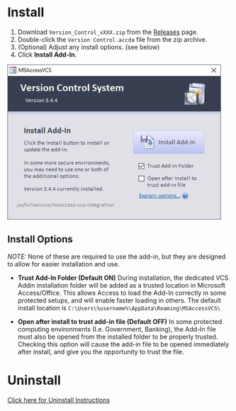 # Install
 1. Download `Version_Control_vXXX.zip` from the [Releases](https://github.com/joyfullservice/msaccess-vcs-integration/releases) page.
 2. Double-click the `Version Control.accda` file from the zip archive.
 3. (Optional) Adjust any install options. (see below)
 4. Click **Install Add-In**.

![](img/install.jpg)

## Install Options
*NOTE:* None of these are required to use the add-in, but they are designed to allow for easier installation and use.

* **Trust Add-In Folder (Default ON)** During installation, the dedicated VCS Addin installation folder will be added as a trusted location in Microsoft Access/Office. This allows Access to load the Add-In correctly in some protected setups, and will enable faster loading in others. The default install location is `C:\Users\%username%\AppData\Roaming\MSAccessVCS\`

* **Open after install to trust add-in file (Default OFF)** In some protected computing environments (I.e. Government, Banking), the Add-In file must also be opened from the installed folder to be properly trusted. Checking this option will cause the add-in file to be opened immediately after install, and give you the opportunity to trust the file.


# Uninstall
[Click here for Uninstall Instructions](https://github.com/joyfullservice/msaccess-vcs-integration/wiki/Options#uninstalling)